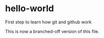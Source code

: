 # hello-world
First step to learn how git and github work

This is now a branched-off version of this file.

